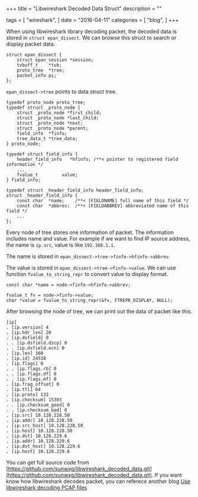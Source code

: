 +++
title = "Libwireshark Decoded Data Struct"
description = ""

tags = [
    "wireshark",
]
date = "2016-04-11"
categories = [
    "blog",
]
+++

When using libwireshark library decoding packet, the decoded data is stored in `struct epan_dissect`.
We can browse this struct to search or display packet data.

```
struct epan_dissect {
	struct epan_session *session;
	tvbuff_t	*tvb;
	proto_tree	*tree;
	packet_info	pi;
};
```

`epan_dissect->tree` points to data struct tree.

```
typedef proto_node proto_tree;
typedef struct _proto_node {
	struct _proto_node *first_child;
	struct _proto_node *last_child;
	struct _proto_node *next;
	struct _proto_node *parent;
	field_info  *finfo;
	tree_data_t *tree_data;
} proto_node;
```

```
typedef struct field_info {
	header_field_info	*hfinfo; /**< pointer to registered field information */
	...
	fvalue_t		 value;
} field_info;
```

```
typedef struct _header_field_info header_field_info;
struct _header_field_info {
	const char	*name;    /**< [FIELDNAME] full name of this field */
	const char	*abbrev;  /**< [FIELDABBREV] abbreviated name of this field */
	...
};
```

Every node of tree stores one information of packet.
The information includes name and value.
For example if we want to find IP source address, the name is `ip.src`, value is like `192.168.1.1`.

The name is stored in `epan_dissect->tree->finfo->hfinfo->abbrev`.

The value is stored in `epan_dissect->tree->finfo->value`.
We can use function `fvalue_to_string_repr` to convert value to display format.

```
const char *name = node->finfo->hfinfo->abbrev;

fvalue_t fv = node->finfo->value;
char *value = fvalue_to_string_repr(&fv, FTREPR_DISPLAY, NULL);
```

After browsing the node of tree, we can print out the data of packet like this.

```
[ip]
. [ip.version] 4
. [ip.hdr_len] 20
. [ip.dsfield] 0
. . [ip.dsfield.dscp] 0
. . [ip.dsfield.ecn] 0
. [ip.len] 160
. [ip.id] 24538
. [ip.flags] 0
. . [ip.flags.rb] 0
. . [ip.flags.df] 0
. . [ip.flags.mf] 0
. [ip.frag_offset] 0
. [ip.ttl] 64
. [ip.proto] 132
. [ip.checksum] 15303
. . [ip.checksum_good] 0
. . [ip.checksum_bad] 0
. [ip.src] 10.128.228.50
. [ip.addr] 10.128.228.50
. [ip.src_host] 10.128.228.50
. [ip.host] 10.128.228.50
. [ip.dst] 10.128.229.6
. [ip.addr] 10.128.229.6
. [ip.dst_host] 10.128.229.6
. [ip.host] 10.128.229.6
```

You can get full source code from [https://github.com/sunwxg/libwireshark_decoded_data.git](https://github.com/sunwxg/libwireshark_decoded_data.git).
If you want know how libwireshark decodes packet, you can referece another blog [Use libwireshark decoding PCAP files](http://sunwxg.github.io/post/use-libwireshark-decode-packet/)
